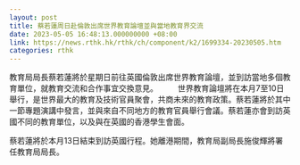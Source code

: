 ```yaml
---
layout: post
title: 蔡若蓮周日赴倫敦出席世界教育論壇並與當地教育界交流
date: 2023-05-05 16:48:13.000000000 +08:00
link: https://news.rthk.hk/rthk/ch/component/k2/1699334-20230505.htm
categories: rthk
---
```


教育局局長蔡若蓮將於星期日前往英國倫敦出席世界教育論壇，並到訪當地多個教育單位，就教育交流和合作事宜交換意見。
　　
世界教育論壇將在本月7至10日舉行，是世界最大的教育及技術官員聚會，共商未來的教育政策。蔡若蓮將於其中一節專題演講中發言，並與來自不同地方的教育官員舉行會議。蔡若蓮亦會到訪英國不同的教育單位，以及與在英國的香港學生會面。
     
蔡若蓮將於本月13日結束到訪英國行程。她離港期間，教育局副局長施俊輝將署任教育局局長。
